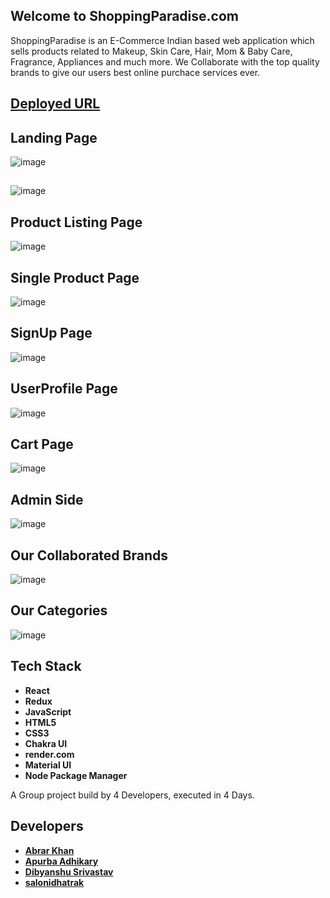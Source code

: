 ## Welcome to ShoppingParadise.com

ShoppingParadise is an E-Commerce Indian based web application which sells products related to Makeup, Skin Care, Hair, Mom & Baby Care, Fragrance, Appliances and much more. We Collaborate with the top quality brands to give our users best online purchace services ever. 

## [Deployed URL](https://your-store-app.vercel.app)

## Landing Page 

![image](https://user-images.githubusercontent.com/103938174/201518169-68c77bdd-06c2-44cc-80d4-f4cf0a5981b7.png)

## 
![image](https://user-images.githubusercontent.com/103938174/201505966-0ffa2c22-c2fe-4507-abd3-fc54f39b2d17.png)


## Product Listing Page 

![image](https://user-images.githubusercontent.com/103938174/201505989-2d6b4b32-e2bf-43d4-9db9-facf5a18c992.png)




## Single Product Page 

![image](https://user-images.githubusercontent.com/103938174/201506001-7be2b701-b6bf-49d0-8b2c-57f56d9126ce.png)




## SignUp Page 

![image](https://user-images.githubusercontent.com/103938174/201489047-6dc7a3af-471a-47da-8fc4-17d93721d87c.png)




## UserProfile Page 

![image](https://user-images.githubusercontent.com/103938174/201506024-4044cc40-5881-43ca-aee9-6be3cab4d34e.png)




## Cart Page

![image](https://user-images.githubusercontent.com/103938174/201506046-54e5ed6d-9957-4432-8af9-89db3c9d9250.png)




## Admin Side 

![image](https://user-images.githubusercontent.com/103938174/201489262-0ce000a0-7dc1-498b-8f5f-90f4f354a96a.png)




## Our Collaborated Brands    

![image](https://user-images.githubusercontent.com/103938174/201489330-3ac9b30c-88f5-4d8b-8dbd-21a7e501b67e.png)





## Our Categories 

![image](https://user-images.githubusercontent.com/103938174/201489365-a3fa993b-ce8d-4319-9a2d-83619ca577e7.png)


## Tech Stack 
- **React**
- **Redux**
- **JavaScript**
- **HTML5**
- **CSS3**
- **Chakra UI**
- **render.com**
- **Material UI**
- **Node Package Manager**


A Group project build by 4 Developers, executed in 4 Days.

## Developers
- **[Abrar Khan](https://github.com/heyabrar)**
- **[Apurba Adhikary](https://github.com/itsApurba)**
- **[Dibyanshu Srivastav](https://github.com/sdibyanshu)**
- **[salonidhatrak](https://github.com/salonidhatrak)**
